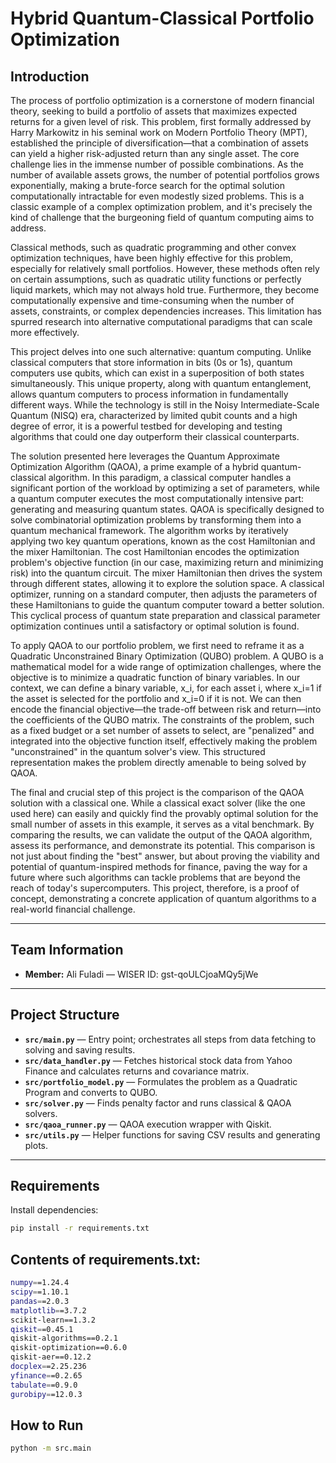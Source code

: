 # Hybrid Quantum-Classical Portfolio Optimization

## Introduction
The process of portfolio optimization is a cornerstone of modern financial theory, seeking to build a portfolio of assets that maximizes expected returns for a given level of risk. This problem, first formally addressed by Harry Markowitz in his seminal work on Modern Portfolio Theory (MPT), established the principle of diversification—that a combination of assets can yield a higher risk-adjusted return than any single asset. The core challenge lies in the immense number of possible combinations. As the number of available assets grows, the number of potential portfolios grows exponentially, making a brute-force search for the optimal solution computationally intractable for even modestly sized problems. This is a classic example of a complex optimization problem, and it's precisely the kind of challenge that the burgeoning field of quantum computing aims to address.

Classical methods, such as quadratic programming and other convex optimization techniques, have been highly effective for this problem, especially for relatively small portfolios. However, these methods often rely on certain assumptions, such as quadratic utility functions or perfectly liquid markets, which may not always hold true. Furthermore, they become computationally expensive and time-consuming when the number of assets, constraints, or complex dependencies increases. This limitation has spurred research into alternative computational paradigms that can scale more effectively.

This project delves into one such alternative: quantum computing. Unlike classical computers that store information in bits (0s or 1s), quantum computers use qubits, which can exist in a superposition of both states simultaneously. This unique property, along with quantum entanglement, allows quantum computers to process information in fundamentally different ways. While the technology is still in the Noisy Intermediate-Scale Quantum (NISQ) era, characterized by limited qubit counts and a high degree of error, it is a powerful testbed for developing and testing algorithms that could one day outperform their classical counterparts.

The solution presented here leverages the Quantum Approximate Optimization Algorithm (QAOA), a prime example of a hybrid quantum-classical algorithm. In this paradigm, a classical computer handles a significant portion of the workload by optimizing a set of parameters, while a quantum computer executes the most computationally intensive part: generating and measuring quantum states. QAOA is specifically designed to solve combinatorial optimization problems by transforming them into a quantum mechanical framework. The algorithm works by iteratively applying two key quantum operations, known as the cost Hamiltonian and the mixer Hamiltonian. The cost Hamiltonian encodes the optimization problem's objective function (in our case, maximizing return and minimizing risk) into the quantum circuit. The mixer Hamiltonian then drives the system through different states, allowing it to explore the solution space. A classical optimizer, running on a standard computer, then adjusts the parameters of these Hamiltonians to guide the quantum computer toward a better solution. This cyclical process of quantum state preparation and classical parameter optimization continues until a satisfactory or optimal solution is found.

To apply QAOA to our portfolio problem, we first need to reframe it as a Quadratic Unconstrained Binary Optimization (QUBO) problem. A QUBO is a mathematical model for a wide range of optimization challenges, where the objective is to minimize a quadratic function of binary variables. In our context, we can define a binary variable, x_i, for each asset i, where x_i=1 if the asset is selected for the portfolio and x_i=0 if it is not. We can then encode the financial objective—the trade-off between risk and return—into the coefficients of the QUBO matrix. The constraints of the problem, such as a fixed budget or a set number of assets to select, are "penalized" and integrated into the objective function itself, effectively making the problem "unconstrained" in the quantum solver's view. This structured representation makes the problem directly amenable to being solved by QAOA.

The final and crucial step of this project is the comparison of the QAOA solution with a classical one. While a classical exact solver (like the one used here) can easily and quickly find the provably optimal solution for the small number of assets in this example, it serves as a vital benchmark. By comparing the results, we can validate the output of the QAOA algorithm, assess its performance, and demonstrate its potential. This comparison is not just about finding the "best" answer, but about proving the viability and potential of quantum-inspired methods for finance, paving the way for a future where such algorithms can tackle problems that are beyond the reach of today's supercomputers. This project, therefore, is a proof of concept, demonstrating a concrete application of quantum algorithms to a real-world financial challenge.

---

## Team Information
- **Member:** Ali Fuladi — WISER ID: gst-qoULCjoaMQy5jWe

---

## Project Structure
- **`src/main.py`** — Entry point; orchestrates all steps from data fetching to solving and saving results.  
- **`src/data_handler.py`** — Fetches historical stock data from Yahoo Finance and calculates returns and covariance matrix.  
- **`src/portfolio_model.py`** — Formulates the problem as a Quadratic Program and converts to QUBO.  
- **`src/solver.py`** — Finds penalty factor and runs classical & QAOA solvers.  
- **`src/qaoa_runner.py`** — QAOA execution wrapper with Qiskit.  
- **`src/utils.py`** — Helper functions for saving CSV results and generating plots.

---

## Requirements
Install dependencies:
```bash
pip install -r requirements.txt
```

## Contents of requirements.txt:
```bash
numpy==1.24.4
scipy==1.10.1
pandas==2.0.3
matplotlib==3.7.2
scikit-learn==1.3.2
qiskit==0.45.1
qiskit-algorithms==0.2.1
qiskit-optimization==0.6.0
qiskit-aer==0.12.2
docplex==2.25.236
yfinance==0.2.65
tabulate==0.9.0
gurobipy==12.0.3
```

## How to Run
```bash
python -m src.main
```
